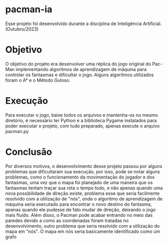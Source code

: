 # pacman-ia

Esse projeto foi desenvolvido durante a disciplina de Inteligência Artificial. (Outubro/2023)

# Objetivo

O objetivo do projeto era desenvolver uma réplica do jogo original do Pac-Man implementando algoritmos de aprendizagem de máquina para controlar os fantasmas e dificultar o jogo. Alguns algoritmos utilizados foram o A* e o Método Guloso.

# Execução

Para executar o jogo, baixe todos os arquivos e mantenha-os no mesmo diretório, é necessário ter Python e a biblioteca Pygame instalados para poder executar o projeto, com tudo preparado, apenas execute o arquivo pacman.py

# Conclusão

Por diversos motivos, o desenvolvimento desse projeto passou por alguns problemas que dificultaram sua execução, por isso, pode se notar alguns problemas, como o funcionamento da movimentação do jogador e dos fantasmas, uma vez que o mapa foi planejado de uma maneira que os fantasmas tentam traçar sua rota o tempo todo, e não apenas quando uma nova possibilidade de direção existe, problema esse que seria facilmente resolvido com a utilização de "nós", onde o algoritmo de aprendizagem de máquina seria executado para encontrar o novo destino do fantasma, apenas quando ele pudesse de fato mudar de direção, deixando o jogo mais fluído. Além disso, o Pacman pode acabar entrando no meio das paredes devido a como as coordenadas foram tratadas no desenvolvimento, outro problema que seria resolvido com a utilização do mapa em "nós". O mapa em nós seria basicamente identificado como um grafo
